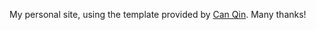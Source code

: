 My personal site, using the template provided by [Can Qin](https://github.com/ChinTsan01/ChinTsan01.github.io).
Many thanks!

